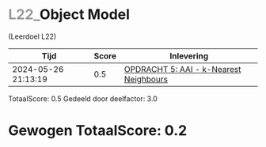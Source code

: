 #  <font color="#999999">L22_</font>Object Model                                                                                                                          
(Leerdoel L22)

|Tijd|Score|Inlevering|
|---|---|---|
|2024-05-26 21:13:19 |0.5|<a href="https://canvas.hu.nl//courses/39753/assignments/284176/submissions/616">OPDRACHT 5: AAI - k-Nearest Neighbours</a>|

TotaalScore: 0.5
Gedeeld door deelfactor: 3.0
# Gewogen TotaalScore: 0.2
